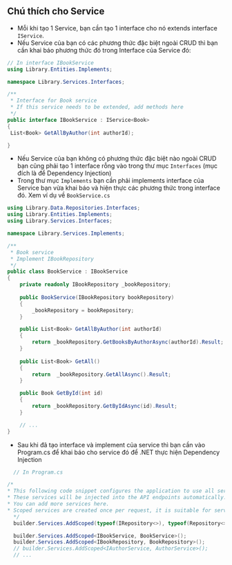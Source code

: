 ## Chú thích cho Service
- Mỗi khi tạo 1 Service, bạn cần tạo 1 interface cho nó extends interface <code>IService</code>.
- Nếu Service của bạn có các phương thức đặc biệt ngoài CRUD thì bạn cần khai báo phương thức đó trong Interface của Service đó:
```csharp
// In interface IBookService
using Library.Entities.Implements;

namespace Library.Services.Interfaces;

/**
 * Interface for Book service
 * If this service needs to be extended, add methods here
 */
public interface IBookService : IService<Book>
{
 List<Book> GetAllByAuthor(int authorId);

}
```
- Nếu Service của bạn không có phương thức đặc biệt nào ngoài CRUD bạn cũng phải tạo 1 interface rỗng vào trong thư mục <code>Interfaces</code> (mục đích là để Dependency Injection)
- Trong thư mục <code>Implements</code> bạn cần phải implements interface của Service bạn vừa khai báo và hiện thực các phương thức trong interface đó. Xem ví dụ về <code>BookService.cs</code>
```csharp
using Library.Data.Repositories.Interfaces;
using Library.Entities.Implements;
using Library.Services.Interfaces;

namespace Library.Services.Implements;

/**
 * Book service
 * Implement IBookRepository
 */
public class BookService : IBookService
{
    private readonly IBookRepository _bookRepository;
    
    public BookService(IBookRepository bookRepository)
    {
        _bookRepository = bookRepository;
    }

    public List<Book> GetAllByAuthor(int authorId)
    {
        return _bookRepository.GetBooksByAuthorAsync(authorId).Result;
    }
    
    public List<Book> GetAll()
    {
        return  _bookRepository.GetAllAsync().Result;
    }

    public Book GetById(int id)
    {
        return _bookRepository.GetByIdAsync(id).Result;
    }

    // ...
}
```

- Sau khi đã tạo interface và implement của service thì bạn cần vào Program.cs để khai báo cho service đó để .NET thực hiện Dependency Injection
```csharp
  // In Program.cs

/*
* This following code snippet configures the application to use all services.
* These services will be injected into the API endpoints automatically.
* You can add more services here.
* Scoped services are created once per request, it is suitable for services that work with the database.
  */
  builder.Services.AddScoped(typeof(IRepository<>), typeof(Repository<>));

  builder.Services.AddScoped<IBookService, BookService>();
  builder.Services.AddScoped<IBookRepository, BookRepository>();
  // builder.Services.AddScoped<IAuthorService, AuthorService>();
  // ...

```